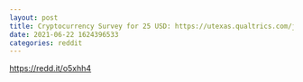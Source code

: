 ```yaml
--- 
layout: post 
title: Cryptocurrency Survey for 25 USD: https://utexas.qualtrics.com/jfe/form/SV_2ozrTYKtrh99Bxc 
date: 2021-06-22 1624396533 
categories: reddit 
--- 
```

https://redd.it/o5xhh4
